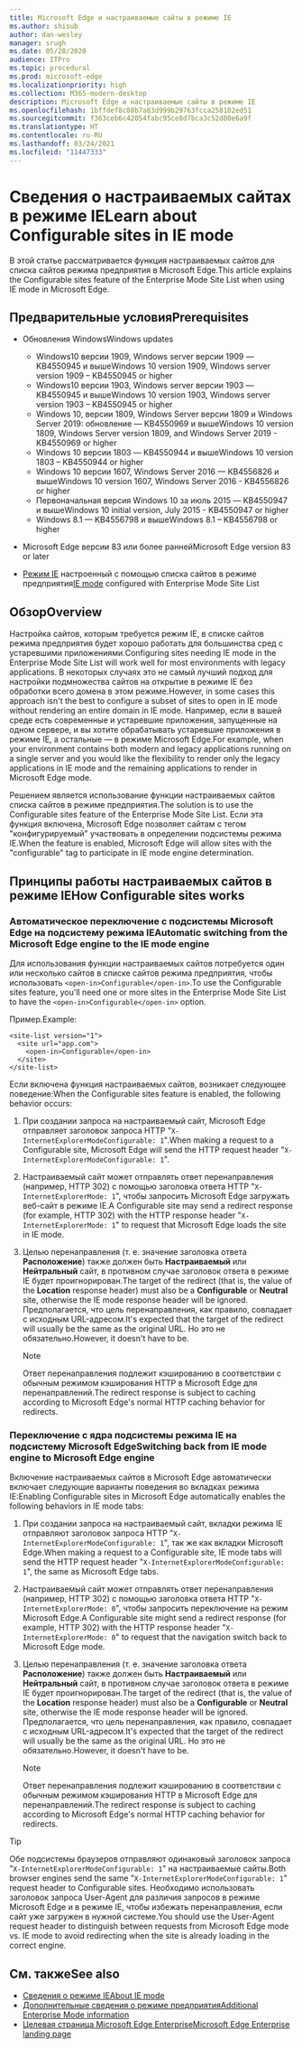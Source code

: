 ```yaml
---
title: Microsoft Edge и настраиваемые сайты в режиме IE
ms.author: shisub
author: dan-wesley
manager: srugh
ms.date: 05/28/2020
audience: ITPro
ms.topic: procedural
ms.prod: microsoft-edge
ms.localizationpriority: high
ms.collection: M365-modern-desktop
description: Microsoft Edge и настраиваемые сайты в режиме IE
ms.openlocfilehash: 1bffdef8c88b7a83d999b29763fcca258102ed51
ms.sourcegitcommit: f363ceb6c42054fabc95ce8d7bca3c52d80e6a9f
ms.translationtype: HT
ms.contentlocale: ru-RU
ms.lasthandoff: 03/24/2021
ms.locfileid: "11447333"
---
```

# <a name="learn-about-configurable-sites-in-ie-mode"></a><span data-ttu-id="a6ae1-103">Сведения о настраиваемых сайтах в режиме IE</span><span class="sxs-lookup"><span data-stu-id="a6ae1-103">Learn about Configurable sites in IE mode</span></span>

<span data-ttu-id="a6ae1-104">В этой статье рассматривается функция настраиваемых сайтов для списка сайтов режима предприятия в Microsoft Edge.</span><span class="sxs-lookup"><span data-stu-id="a6ae1-104">This article explains the Configurable sites feature of the Enterprise Mode Site List when using IE mode in Microsoft Edge.</span></span>

## <a name="prerequisites"></a><span data-ttu-id="a6ae1-105">Предварительные условия</span><span class="sxs-lookup"><span data-stu-id="a6ae1-105">Prerequisites</span></span>

- <span data-ttu-id="a6ae1-106">Обновления Windows</span><span class="sxs-lookup"><span data-stu-id="a6ae1-106">Windows updates</span></span>

  - <span data-ttu-id="a6ae1-107">Windows10 версии 1909, Windows server версии 1909 — KB4550945 и выше</span><span class="sxs-lookup"><span data-stu-id="a6ae1-107">Windows 10 version 1909, Windows server version 1909 – KB4550945  or higher</span></span>
  - <span data-ttu-id="a6ae1-108">Windows10 версии 1903, Windows server версии 1903 — KB4550945 и выше</span><span class="sxs-lookup"><span data-stu-id="a6ae1-108">Windows 10 version 1903, Windows server version 1903 – KB4550945  or higher</span></span>
  - <span data-ttu-id="a6ae1-109">Windows 10, версии 1809, Windows Server версии 1809 и Windows Server 2019: обновление — KB4550969 и выше</span><span class="sxs-lookup"><span data-stu-id="a6ae1-109">Windows 10 version 1809, Windows Server version 1809, and Windows Server 2019 - KB4550969 or higher</span></span>
  - <span data-ttu-id="a6ae1-110">Windows 10 версии 1803 — KB4550944 и выше</span><span class="sxs-lookup"><span data-stu-id="a6ae1-110">Windows 10 version 1803 – KB4550944 or higher</span></span>
  - <span data-ttu-id="a6ae1-111">Windows 10 версии 1607, Windows Server 2016 — KB4556826 и выше</span><span class="sxs-lookup"><span data-stu-id="a6ae1-111">Windows 10 version 1607, Windows Server 2016 - KB4556826 or higher</span></span>
  - <span data-ttu-id="a6ae1-112">Первоначальная версия Windows 10 за июль 2015 — KB4550947 и выше</span><span class="sxs-lookup"><span data-stu-id="a6ae1-112">Windows 10 initial version, July 2015 - KB4550947 or higher</span></span>
  - <span data-ttu-id="a6ae1-113">Windows 8.1 — KB4556798 и выше</span><span class="sxs-lookup"><span data-stu-id="a6ae1-113">Windows 8.1 – KB4556798 or higher</span></span>

- <span data-ttu-id="a6ae1-114">Microsoft Edge версии 83 или более ранней</span><span class="sxs-lookup"><span data-stu-id="a6ae1-114">Microsoft Edge version 83 or later</span></span>
- <span data-ttu-id="a6ae1-115">[Режим IE](./edge-ie-mode.md) настроенный с помощью списка сайтов в режиме предприятия</span><span class="sxs-lookup"><span data-stu-id="a6ae1-115">[IE mode](./edge-ie-mode.md) configured with Enterprise Mode Site List</span></span>

## <a name="overview"></a><span data-ttu-id="a6ae1-116">Обзор</span><span class="sxs-lookup"><span data-stu-id="a6ae1-116">Overview</span></span>

<span data-ttu-id="a6ae1-117">Настройка сайтов, которым требуется режим IE, в списке сайтов режима предприятия будет хорошо работать для большинства сред с устаревшими приложениями.</span><span class="sxs-lookup"><span data-stu-id="a6ae1-117">Configuring sites needing IE mode in the Enterprise Mode Site List will work well for most environments with legacy applications.</span></span> <span data-ttu-id="a6ae1-118">В некоторых случаях это не самый лучший подход для настройки подмножества сайтов на открытие в режиме IE без обработки всего домена в этом режиме.</span><span class="sxs-lookup"><span data-stu-id="a6ae1-118">However, in some cases this approach isn't the best to configure a subset of sites to open in IE mode without rendering an entire domain in IE mode.</span></span> <span data-ttu-id="a6ae1-119">Например, если в вашей среде есть современные и устаревшие приложения, запущенные на одном сервере, и вы хотите обрабатывать устаревшие приложения в режиме IE, а остальные — в режиме Microsoft Edge.</span><span class="sxs-lookup"><span data-stu-id="a6ae1-119">For example, when your environment contains both modern and legacy applications running on a single server and you would like the flexibility to render only the legacy applications in IE mode and the remaining applications to render in Microsoft Edge mode.</span></span>

<span data-ttu-id="a6ae1-120">Решением является использование функции настраиваемых сайтов списка сайтов в режиме предприятия.</span><span class="sxs-lookup"><span data-stu-id="a6ae1-120">The solution is to use the Configurable sites feature of the Enterprise Mode Site List.</span></span> <span data-ttu-id="a6ae1-121">Если эта функция включена, Microsoft Edge позволяет сайтам с тегом "конфигурируемый" участвовать в определении подсистемы режима IE.</span><span class="sxs-lookup"><span data-stu-id="a6ae1-121">When the feature is enabled, Microsoft Edge will allow sites with the "configurable" tag to participate in IE mode engine determination.</span></span>

## <a name="how-configurable-sites-works"></a><span data-ttu-id="a6ae1-122">Принципы работы настраиваемых сайтов в режиме IE</span><span class="sxs-lookup"><span data-stu-id="a6ae1-122">How Configurable sites works</span></span>

### <a name="automatic-switching-from-the-microsoft-edge-engine-to-the-ie-mode-engine"></a><span data-ttu-id="a6ae1-123">Автоматическое переключение с подсистемы Microsoft Edge на подсистему режима IE</span><span class="sxs-lookup"><span data-stu-id="a6ae1-123">Automatic switching from the Microsoft Edge engine to the IE mode engine</span></span>

<span data-ttu-id="a6ae1-124">Для использования функции настраиваемых сайтов потребуется один или несколько сайтов в списке сайтов режима предприятия, чтобы использовать `<open-in>Configurable</open-in>`.</span><span class="sxs-lookup"><span data-stu-id="a6ae1-124">To use the Configurable sites feature, you'll need one or more sites in the Enterprise Mode Site List to have the `<open-in>Configurable</open-in>` option.</span></span>

<span data-ttu-id="a6ae1-125">Пример.</span><span class="sxs-lookup"><span data-stu-id="a6ae1-125">Example:</span></span>

```
<site-list version="1">
  <site url="app.com">
    <open-in>Configurable</open-in>
  </site>
</site-list>
```

<span data-ttu-id="a6ae1-126">Если включена функция настраиваемых сайтов, возникает следующее поведение:</span><span class="sxs-lookup"><span data-stu-id="a6ae1-126">When the Configurable sites feature is enabled, the following behavior occurs:</span></span>

1. <span data-ttu-id="a6ae1-127">При создании запроса на настраиваемый сайт, Microsoft Edge отправляет заголовок запроса HTTP "`X-InternetExplorerModeConfigurable: 1`".</span><span class="sxs-lookup"><span data-stu-id="a6ae1-127">When making a request to a Configurable site, Microsoft Edge will send the HTTP request header "`X-InternetExplorerModeConfigurable: 1`".</span></span>
2. <span data-ttu-id="a6ae1-128">Настраиваемый сайт может отправлять ответ перенаправления (например, HTTP 302) с помощью заголовка ответа HTTP "`X-InternetExplorerMode: 1`", чтобы запросить Microsoft Edge загружать веб-сайт в режиме IE.</span><span class="sxs-lookup"><span data-stu-id="a6ae1-128">A Configurable site may send a redirect response (for example, HTTP 302) with the HTTP response header "`X-InternetExplorerMode: 1`" to request that Microsoft Edge loads the site in IE mode.</span></span>
3. <span data-ttu-id="a6ae1-129">Целью перенаправления (т. е. значение заголовка ответа **Расположение**) также должен быть **Настраиваемый** или **Нейтральный** сайт, в противном случае заголовок ответа в режиме IE будет проигнорирован.</span><span class="sxs-lookup"><span data-stu-id="a6ae1-129">The target of the redirect (that is, the value of the **Location** response header) must also be a **Configurable** or **Neutral** site, otherwise the IE mode response header will be ignored.</span></span> <span data-ttu-id="a6ae1-130">Предполагается, что цель перенаправления, как правило, совпадает с исходным URL-адресом.</span><span class="sxs-lookup"><span data-stu-id="a6ae1-130">It's expected that the target of the redirect will usually be the same as the original URL.</span></span> <span data-ttu-id="a6ae1-131">Но это не обязательно.</span><span class="sxs-lookup"><span data-stu-id="a6ae1-131">However, it doesn't have to be.</span></span>

   > [!NOTE]
   > <span data-ttu-id="a6ae1-132">Ответ перенаправления подлежит кэшированию в соответствии с обычным режимом кэширования HTTP в Microsoft Edge для перенаправлений.</span><span class="sxs-lookup"><span data-stu-id="a6ae1-132">The redirect response is subject to caching according to Microsoft Edge's normal HTTP caching behavior for redirects.</span></span>

### <a name="switching-back-from-ie-mode-engine-to-microsoft-edge-engine"></a><span data-ttu-id="a6ae1-133">Переключение с ядра подсистемы режима IE на подсистему Microsoft Edge</span><span class="sxs-lookup"><span data-stu-id="a6ae1-133">Switching back from IE mode engine to Microsoft Edge engine</span></span>

<span data-ttu-id="a6ae1-134">Включение настраиваемых сайтов в Microsoft Edge автоматически включает следующие варианты поведения во вкладках режима IE:</span><span class="sxs-lookup"><span data-stu-id="a6ae1-134">Enabling Configurable sites in Microsoft Edge automatically enables the following behaviors in IE mode tabs:</span></span>

1. <span data-ttu-id="a6ae1-135">При создании запроса на настраиваемый сайт, вкладки режима IE отправляют заголовок запроса HTTP "`X-InternetExplorerModeConfigurable: 1`", так же как вкладки Microsoft Edge.</span><span class="sxs-lookup"><span data-stu-id="a6ae1-135">When making a request to a Configurable site, IE mode tabs will send the HTTP request header "`X-InternetExplorerModeConfigurable: 1`", the same as Microsoft Edge tabs.</span></span>
2. <span data-ttu-id="a6ae1-136">Настраиваемый сайт может отправлять ответ перенаправления (например, HTTP 302) с помощью заголовка ответа HTTP "`X-InternetExplorerMode: 0`", чтобы запросить переключение на режим Microsoft Edge.</span><span class="sxs-lookup"><span data-stu-id="a6ae1-136">A Configurable site might send a redirect response (for example, HTTP 302) with the HTTP response header "`X-InternetExplorerMode: 0`" to request that the navigation switch back to Microsoft Edge mode.</span></span>
3. <span data-ttu-id="a6ae1-137">Целью перенаправления (т. е. значение заголовка ответа **Расположение**) также должен быть **Настраиваемый** или **Нейтральный** сайт, в противном случае заголовок ответа в режиме IE будет проигнорирован.</span><span class="sxs-lookup"><span data-stu-id="a6ae1-137">The target of the redirect (that is, the value of the **Location** response header) must also be a **Configurable** or **Neutral** site, otherwise the IE mode response header will be ignored.</span></span> <span data-ttu-id="a6ae1-138">Предполагается, что цель перенаправления, как правило, совпадает с исходным URL-адресом.</span><span class="sxs-lookup"><span data-stu-id="a6ae1-138">It's expected that the target of the redirect will usually be the same as the original URL.</span></span> <span data-ttu-id="a6ae1-139">Но это не обязательно.</span><span class="sxs-lookup"><span data-stu-id="a6ae1-139">However, it doesn't have to be.</span></span>

   > [!NOTE]
   > <span data-ttu-id="a6ae1-140">Ответ перенаправления подлежит кэшированию в соответствии с обычным режимом кэширования HTTP в Microsoft Edge для перенаправлений.</span><span class="sxs-lookup"><span data-stu-id="a6ae1-140">The redirect response is subject to caching according to Microsoft Edge's normal HTTP caching behavior for redirects.</span></span>

> [!TIP]
> <span data-ttu-id="a6ae1-141">Обе подсистемы браузеров отправляют одинаковый заголовок запроса "`X-InternetExplorerModeConfigurable: 1`" на настраиваемые сайты.</span><span class="sxs-lookup"><span data-stu-id="a6ae1-141">Both browser engines send the same "`X-InternetExplorerModeConfigurable: 1`" request header to Configurable sites.</span></span> <span data-ttu-id="a6ae1-142">Необходимо использовать заголовок запроса User-Agent для различия запросов в режиме Microsoft Edge и в режиме IE, чтобы избежать перенаправления, если сайт уже загружен в нужной системе.</span><span class="sxs-lookup"><span data-stu-id="a6ae1-142">You should use the User-Agent request header to distinguish between requests from Microsoft Edge mode vs. IE mode to avoid redirecting when the site is already loading in the correct engine.</span></span>

## <a name="see-also"></a><span data-ttu-id="a6ae1-143">См. также</span><span class="sxs-lookup"><span data-stu-id="a6ae1-143">See also</span></span>

- [<span data-ttu-id="a6ae1-144">Сведения о режиме IE</span><span class="sxs-lookup"><span data-stu-id="a6ae1-144">About IE mode</span></span>](./edge-ie-mode.md)
- [<span data-ttu-id="a6ae1-145">Дополнительные сведения о режиме предприятия</span><span class="sxs-lookup"><span data-stu-id="a6ae1-145">Additional Enterprise Mode information</span></span>](/internet-explorer/ie11-deploy-guide/enterprise-mode-overview-for-ie11)
- [<span data-ttu-id="a6ae1-146">Целевая страница Microsoft Edge Enterprise</span><span class="sxs-lookup"><span data-stu-id="a6ae1-146">Microsoft Edge Enterprise landing page</span></span>](https://aka.ms/EdgeEnterprise)